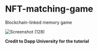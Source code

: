 # NFT-matching-game
Blockchain-linked memory game

![Screenshot (128)](https://user-images.githubusercontent.com/72430760/160910860-9fafb2c8-f6b5-4775-857b-bf73b6a8fd0d.png)


**Credit to Dapp University for the tutorial**
